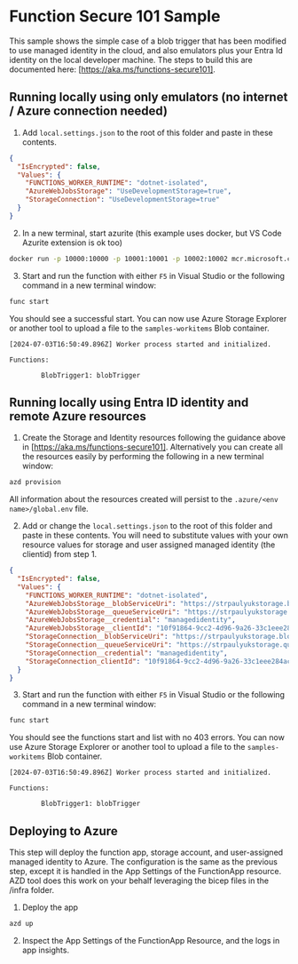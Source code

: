 # Function Secure 101 Sample

This sample shows the simple case of a blob trigger that has been modified to use managed identity in the cloud, and also emulators plus your Entra Id identity on the local developer machine.  The steps to build this are documented here: [https://aka.ms/functions-secure101].

## Running locally using only emulators (no internet / Azure connection needed)

1. Add `local.settings.json` to the root of this folder and paste in these contents. 

```json
{
  "IsEncrypted": false,
  "Values": {
    "FUNCTIONS_WORKER_RUNTIME": "dotnet-isolated",
    "AzureWebJobsStorage": "UseDevelopmentStorage=true",
    "StorageConnection": "UseDevelopmentStorage=true"
  }
}
```

2. In a new terminal, start azurite (this example uses docker, but VS Code Azurite extension is ok too)

```bash
docker run -p 10000:10000 -p 10001:10001 -p 10002:10002 mcr.microsoft.com/azure-storage/azurite
```

3.  Start and run the function with either `F5` in Visual Studio or the following command in a new terminal window:

```bash
func start
```

You should see a successful start.  You can now use Azure Storage Explorer or another tool to upload a file to the `samples-workitems` Blob container.

```text
[2024-07-03T16:50:49.896Z] Worker process started and initialized.

Functions:

        BlobTrigger1: blobTrigger
```

## Running locally using Entra ID identity and remote Azure resources

1. Create the Storage and Identity resources following the guidance above in [https://aka.ms/functions-secure101].  Alternatively you can create all the resources easily by performing the following in a new terminal window:

```bash
azd provision
```

All information about the resources created will persist to the `.azure/<env name>/global.env` file.

2. Add or change the `local.settings.json` to the root of this folder and paste in these contents.  You will need to substitute values with your own resource values for storage and user assigned managed identity (the clientid) from step 1.

```json
{
  "IsEncrypted": false,
  "Values": {
    "FUNCTIONS_WORKER_RUNTIME": "dotnet-isolated",
    "AzureWebJobsStorage__blobServiceUri": "https://strpaulyukstorage.blob.core.windows.net/",
    "AzureWebJobsStorage__queueServiceUri": "https://strpaulyukstorage.queue.core.windows.net/",
    "AzureWebJobsStorage__credential": "managedidentity",
    "AzureWebJobsStorage__clientId": "10f91864-9cc2-4d96-9a26-33c1eee284ac",
    "StorageConnection__blobServiceUri": "https://strpaulyukstorage.blob.core.windows.net/",
    "StorageConnection__queueServiceUri": "https://strpaulyukstorage.queue.core.windows.net/",
    "StorageConnection__credential": "managedidentity",
    "StorageConnection_clientId": "10f91864-9cc2-4d96-9a26-33c1eee284ac"
  }
}
```
3.  Start and run the function with either `F5` in Visual Studio or the following command in a new terminal window:

```bash
func start
```

You should see the functions start and list with no 403 errors.  You can now use Azure Storage Explorer or another tool to upload a file to the `samples-workitems` Blob container.

```text
[2024-07-03T16:50:49.896Z] Worker process started and initialized.

Functions:

        BlobTrigger1: blobTrigger
```

## Deploying to Azure

This step will deploy the function app, storage account, and user-assigned managed identity to Azure.  The configuration is the same as the previous step, except it is handled in the App Settings of the FunctionApp resource.  AZD tool does this work on your behalf leveraging the bicep files in the /infra folder.

1. Deploy the app

```bash
azd up
```

2. Inspect the App Settings of the FunctionApp Resource, and the logs in app insights.


